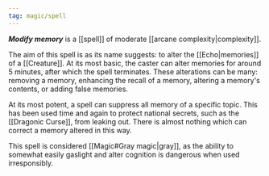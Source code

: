 ```yaml
---
tag: magic/spell
---
```

***Modify memory*** is a [[spell]] of moderate [[arcane complexity|complexity]].

The aim of this spell is as its name suggests: to alter the [[Echo|memories]] of a [[Creature]]. At its most basic, the caster can alter memories for around 5 minutes, after which the spell terminates. These alterations can be many: removing a memory, enhancing the recall of a memory, altering a memory's contents, or adding false memories.

At its most potent, a spell can suppress all memory of a specific topic. This has been used time and again to protect national secrets, such as the [[Dragonic Curse]], from leaking out. There is almost nothing which can correct a memory altered in this way.

This spell is considered [[Magic#Gray magic|gray]], as the ability to somewhat easily gaslight and alter cognition is dangerous when used irresponsibly. 